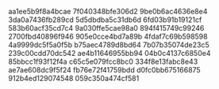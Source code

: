 aa1ee5b9f8a4bcae
7f040348bfe306d2
9be0b6ac4636e8e4
3da0a7436fb289cd
5d5dbdba5c31db6d
6fd03b91b19121cf
583b60acf35cd7c4
9a030ffe5cae98a0
894f415749c99246
2700fbd40896f946
905e0cce4bd7a89b
4fdaf7c69b598598
4a9999dc5f5a0f5b
b75aec4789d8bd64
7b07b35074de23c5
239c00cdd70dc542
ae4b11646955bb94
04b0c4137c6850e4
85bbcc1f93f12f4a
c65c5e079fcc8bc0
334f8e13fabc8e43
ae7ae608dc9f5f24
fb76e72f41759bdd
d0fc0bb675166875
912b4ed129074548
059c350a474cf581

